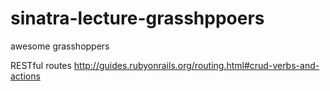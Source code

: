 # sinatra-lecture-grasshppoers
awesome grasshoppers

RESTful routes
http://guides.rubyonrails.org/routing.html#crud-verbs-and-actions

